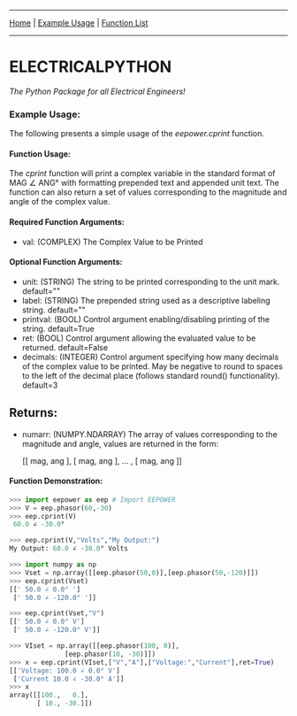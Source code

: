 
---

[Home](https://engineerjoe440.github.io/ELECTRICALPYTHON/index)
 | 
[Example Usage](https://engineerjoe440.github.io/ELECTRICALPYTHON/example)
 | 
[Function List](https://engineerjoe440.github.io/ELECTRICALPYTHON/functionlist)

---

# ELECTRICALPYTHON
*The Python Package for all Electrical Engineers!*

### Example Usage:
The following presents a simple usage of the *eepower.cprint* function.

#### Function Usage:
The *cprint* function will print a complex variable in the standard format of MAG ∠ ANG° with formatting prepended text and appended unit text. The function
can also return a set of values corresponding to the magnitude and angle of the complex value.

#### Required Function Arguments:
- val: (COMPLEX) The Complex Value to be Printed

#### Optional Function Arguments:
- unit: (STRING) The string to be printed corresponding to the unit mark. default=""
- label: (STRING) The prepended string used as a descriptive labeling string. default=""
- printval: (BOOL) Control argument enabling/disabling printing of the string. default=True
- ret: (BOOL) Control argument allowing the evaluated value to be returned. default=False
- decimals: (INTEGER) Control argument specifying how many decimals of the complex value to be printed. May be negative to round to spaces
to the left of the decimal place (follows standard round() functionality). default=3

Returns:
--------
- numarr: (NUMPY.NDARRAY) The array of values corresponding to the magnitude and angle, values are returned in the form:
            
    [[ mag, ang ],
     [ mag, ang ],
          ...    ,
     [ mag, ang ]]

#### Function Demonstration:


```python
>>> import eepower as eep # Import EEPOWER
>>> V = eep.phasor(60,-30)
>>> eep.cprint(V)
 60.0 ∠ -30.0° 

>>> eep.cprint(V,"Volts","My Output:")
My Output: 60.0 ∠ -30.0° Volts

>>> import numpy as np
>>> Vset = np.array([[eep.phasor(50,0)],[eep.phasor(50,-120)]])
>>> eep.cprint(Vset)
[[' 50.0 ∠ 0.0° ']
 [' 50.0 ∠ -120.0° ']]

>>> eep.cprint(Vset,"V")
[[' 50.0 ∠ 0.0° V']
 [' 50.0 ∠ -120.0° V']]

>>> VIset = np.array([[eep.phasor(100, 0)],
		      [eep.phasor(10, -30)]])
>>> x = eep.cprint(VIset,["V","A"],["Voltage:","Current"],ret=True)
[['Voltage: 100.0 ∠ 0.0° V']
 ['Current 10.0 ∠ -30.0° A']]
>>> x
array([[100.,   0.],
       [ 10., -30.]])
```

